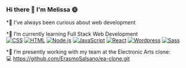 ### Hi there 👋 I'm Melissa 🌞

*🌟 I've always been curious about web development

*🌱 I’m currently learning Full Stack Web Development <br> 
 <a href="https://github.com/search?q=user%3ADenverCoder1+language%3Acss"><img alt="CSS" src="https://img.shields.io/badge/CSS-1572B6.svg?logo=css3&logoColor=white"></a>
 <a href="https://github.com/search?q=user%3ADenverCoder1+language%3Ahtml"><img alt="HTML" src="https://img.shields.io/badge/HTML-E34F26.svg?logo=html5&logoColor=white"></a>
<a href="https://github.com/search?q=user%3ADenverCoder1+language%3Ajavascript"><img alt="Node.js" src="https://img.shields.io/badge/Node.js-43853D.svg?logo=node.js&logoColor=white"></a>
<a href="https://github.com/search?q=user%3ADenverCoder1+language%3Ajavascript"><img alt="JavaScript" src="https://img.shields.io/badge/JavaScript-F7DF1E.svg?logo=javascript&logoColor=black"></a>
 <a href="#"><img alt="React" src="https://img.shields.io/badge/React-20232a.svg?logo=react&logoColor=%2361DAFB"></a>
 <a href="#"><img alt="Wordpress" src="https://img.shields.io/badge/Wordpress-21759B?logo=wordpress&logoColor=white"></a>
 <a href="#"><img alt="Sass" src="https://img.shields.io/badge/Sass-ffc0cb.svg?logo=sass&logoColor=white"></a>

 *🔭 I’m presently working with my team at the Electronic Arts clone: <br>
  💻 https://github.com/ErasmoSalsano/ea-clone.git
 
 <!--
**Meli357/Meli357** is a ✨ _special_ ✨ repository because its `README.md` (this file) appears on your GitHub profile.

- 👯 I’m looking to collaborate on ...
- 🤔 I’m looking for help with ...
- 💬 Ask me about ...
- 📫 How to reach me: ...
- 😄 Pronouns: ...
- ⚡ Fun fact: ...
-->
